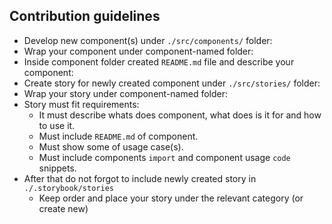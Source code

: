 ## Contribution guidelines

* Develop new component(s) under `./src/components/` folder:
* Wrap your component under component-named folder:
* Inside component folder created `README.md` file and describe your component:
* Create story for newly created component under `./src/stories/` folder:
* Wrap your story under component-named folder:
* Story must fit requirements:
    *  It must describe whats does component, what does is it for and how to use it.
    *  Must include `README.md` of component.
    *  Must show some of usage case(s).
    *  Must include components `import` and component usage `code` snippets.
* After that do not forgot to include newly created story in `./.storybook/stories`
    *  Keep order and place your story under the relevant category (or create new)

